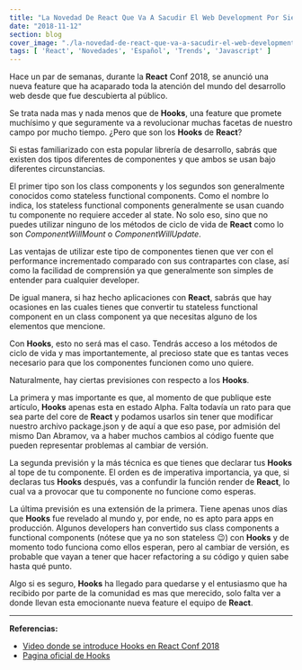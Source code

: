 ```yaml
---
title: "La Novedad De React Que Va A Sacudir El Web Development Por Siempre 🆕"
date: "2018-11-12"
section: blog
cover_image: "./la-novedad-de-react-que-va-a-sacudir-el-web-development-por-siempre.jpg"
tags: [ 'React', 'Novedades', 'Español', 'Trends', 'Javascript' ]
---
```


Hace un par de semanas, durante la <span class="react">**React**</span> Conf 2018, se anunció una nueva feature que ha acaparado toda la atención del mundo del desarrollo web desde que fue descubierta al público. 

Se trata nada mas y nada menos que de **Hooks**, una feature que promete muchísimo y que seguramente va a revolucionar muchas facetas de nuestro campo por mucho tiempo. ¿Pero que son los **Hooks** de <span class="react">**React**</span>?

Si estas familiarizado con esta popular librería de desarrollo, sabrás que existen dos tipos diferentes de componentes y que ambos se usan bajo diferentes circunstancias. 

El primer tipo son los class components y los segundos son generalmente conocidos como stateless functional components. Como el nombre lo indica, los stateless functional components generalmente se usan cuando tu componente no requiere acceder al state. No solo eso, sino que no puedes utilizar ninguno de los métodos de ciclo de vida de <span class="react">**React**</span> como lo son *ComponentWillMount* o *ComponentWillUpdate*. 

Las ventajas de utilizar este tipo de componentes tienen que ver con el performance incrementado comparado con sus contrapartes con clase, así como la facilidad de comprensión ya que generalmente son simples de entender para cualquier developer.

De igual manera, si haz hecho aplicaciones con <span class="react">**React**</span>, sabrás que hay ocasiones en las cuales tienes que convertir tu stateless functional component en un class component ya que necesitas alguno de los elementos que mencione. 

Con **Hooks**, esto no será mas el caso. Tendrás acceso a los métodos de ciclo de vida y mas importantemente, al precioso state que es tantas veces necesario para que los componentes funcionen como uno quiere.

Naturalmente, hay ciertas previsiones con respecto a los **Hooks**.

La primera y mas importante es que, al momento de que publique este artículo, **Hooks** apenas esta en estado Alpha. Falta todavía un rato para que sea parte del core de <span class="react">**React**</span> y podamos usarlos sin tener que modificar nuestro archivo package.json y de aquí a que eso pase, por admisión del mismo Dan Abramov, va a haber muchos cambios al código fuente que pueden representar problemas al cambiar de versión.

La segunda previsión y la más técnica es que tienes que declarar tus **Hooks** al tope de tu componente. El orden es de imperativa importancia, ya que, si declaras tus **Hooks** después, vas a confundir la función render de <span class="react">**React**</span>, lo cual va a provocar que tu componente no funcione como esperas.

La última previsión es una extensión de la primera. Tiene apenas unos días que **Hooks** fue revelado al mundo y, por ende, no es apto para apps en producción. Algunos developers han convertido sus class components a functional components (nótese que ya no son stateless 😉) con **Hooks** y de momento todo funciona como ellos esperan, pero al cambiar de versión, es probable que vayan a tener que hacer refactoring a su código y quien sabe hasta qué punto.

Algo si es seguro, **Hooks** ha llegado para quedarse y el entusiasmo que ha recibido por parte de la comunidad es mas que merecido, solo falta ver a donde llevan esta emocionante nueva feature el equipo de <span class="react">**React**</span>.


***


**Referencias:**

* [Video donde se introduce Hooks en React Conf 2018](https://www.youtube.com/watch?v=V-QO-KO90iQ)
* [Pagina oficial de Hooks](https://reactjs.org/docs/hooks-intro.html)